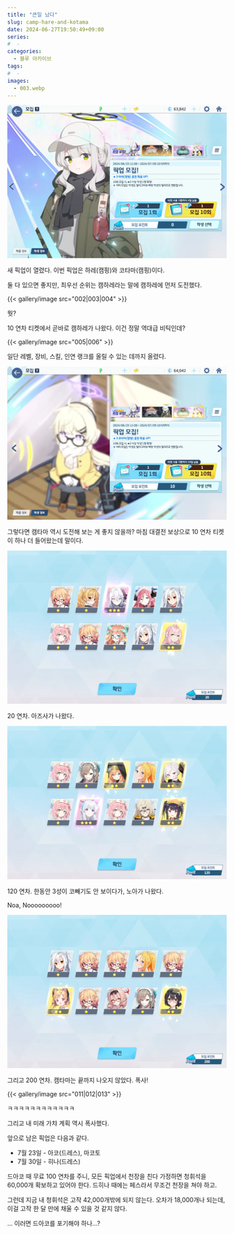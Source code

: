 ```yaml
---
title: "큰일 났다"
slug: camp-hare-and-kotama
date: 2024-06-27T19:50:49+09:00
series:
#  - 
categories:
  - 블루 아카이브
tags:
#  - 
images:
  - 003.webp
---
```


![](001.webp)

새 픽업이 열렸다. 이번 픽업은 하레(캠핑)와 코타마(캠핑)이다.

둘 다 있으면 좋지만, 최우선 순위는 캠하레라는 말에 캠하레에 먼저 도전했다.

{{< gallery/image src="002|003|004" >}}

뭣?

10 연차 티켓에서 곧바로 캠하레가 나왔다. 이건 정말 역대급 비틱인데?

{{< gallery/image src="005|006" >}}

일단 레벨, 장비, 스킬, 인연 랭크를 올릴 수 있는 데까지 올렸다.

![](007.webp)

그렇다면 캠타마 역시 도전해 보는 게 좋지 않을까? 마침 대결전 보상으로 10 연차 티켓이 하나 더 들어왔는데 말이다.

![](008.webp)

20 연차. 아즈사가 나왔다.

![](009.webp)

120 연차. 한동안 3성이 코빼기도 안 보이다가, 노아가 나왔다.

Noa, Nooooooooo!

![](010.webp)

그리고 200 연차. 캠타마는 끝까지 나오지 않았다. 폭사!

{{< gallery/image src="011|012|013" >}}

ㅋㅋㅋㅋㅋㅋㅋㅋㅋㅋㅋㅋ

그리고 내 미래 가챠 계획 역시 폭사했다.

앞으로 남은 픽업은 다음과 같다.

* 7월 23일 - 아코(드레스), 마코토
* 7월 30일 - 히나(드레스)

드아코 때 무료 100 연차를 주니, 모든 픽업에서 천장을 친다 가정하면 청휘석을 60,000개 확보하고 있어야 한다. 드히나 때에는 페스라서 무조건 천장을 쳐야 하고.

그런데 지금 내 청휘석은 고작 42,000개밖에 되지 않는다. 오차가 18,000개나 되는데, 이걸 고작 한 달 만에 채울 수 있을 것 같지 않다.

... 이러면 드아코를 포기해야 하나...?
